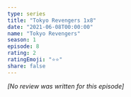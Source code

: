 ```yaml
---
type: series
title: "Tokyo Revengers 1x8"
date: "2021-06-08T00:00:00"
name: "Tokyo Revengers"
season: 1
episode: 8
rating: 2
ratingEmoji: "⭐️⭐️"
share: false
---
```


*[No review was written for this episode]*
